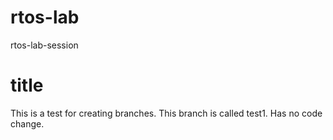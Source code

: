 # rtos-lab
rtos-lab-session

# title
This is a test for creating branches.
This branch is called test1. Has no code change.